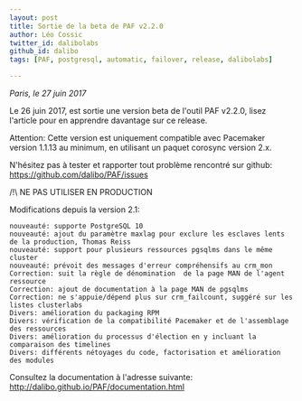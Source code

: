 ```yaml
---
layout: post
title: Sortie de la beta de PAF v2.2.0
author: Léo Cossic
twitter_id: dalibolabs
github_id: dalibo
tags: [PAF, postgresql, automatic, failover, release, dalibolabs]

---
```


*Paris, le 27 juin 2017*

Le 26 juin 2017, est sortie une version beta de l'outil PAF v2.2.0, lisez l'article pour en apprendre davantage sur ce release.

<!--MORE-->

Attention: Cette version est uniquement compatible avec Pacemaker version 1.1.13 au minimum, en utilisant un paquet corosync version 2.x.

N'hésitez pas à tester et rapporter tout problème rencontré sur github: https://github.com/dalibo/PAF/issues

/!\ NE PAS UTILISER EN PRODUCTION

Modifications depuis la version 2.1:

    nouveauté: supporte PostgreSQL 10
    nouveauté: ajout du paramètre maxlag pour exclure les esclaves lents de la production, Thomas Reiss
    nouveauté: support pour plusieurs ressources pgsqlms dans le même cluster
    nouveauté: prévoit des messages d'erreur compréhensifs au crm_mon
    Correction: suit la règle de dénomination  de la page MAN de l'agent ressource
    Correction: ajout de documentation à la page MAN de pgsqlms
    Correction: ne s'appuie/dépend plus sur crm_failcount, suggéré sur les listes clusterlabs
    Divers: amélioration du packaging RPM
    Divers: vérification de la compatibilité Pacemaker et de l'assemblage des ressources
    Divers: amélioration du processus d'élection en y incluant la comparaison des timelines
    Divers: différents nétoyages du code, factorisation et amélioration des modules

Consultez la documentation à l'adresse suivante: http://dalibo.github.io/PAF/documentation.html
